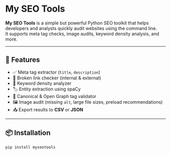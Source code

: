 # My SEO Tools

**My SEO Tools** is a simple but powerful Python SEO toolkit that helps developers and analysts quickly audit websites using the command line.  
It supports meta tag checks, image audits, keyword density analysis, and more.

---

## 🚀 Features

- ✅ Meta tag extractor (`title`, `description`)
- 🔗 Broken link checker (internal & external)
- 🧠 Keyword density analyzer
- 🏷️ Entity extraction using spaCy
- 📎 Canonical & Open Graph tag validator
- 🖼️ Image audit (missing `alt`, large file sizes, preload recommendations)
- 📤 Export results to **CSV** or **JSON**

---

## 📦 Installation

```bash
pip install myseotools
